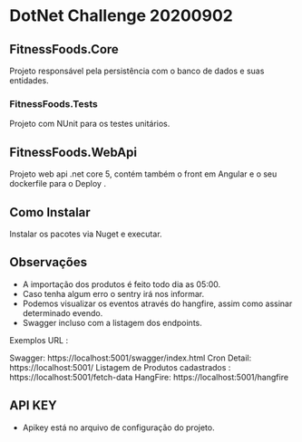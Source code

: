 # DotNet Challenge 20200902

## FitnessFoods.Core

Projeto responsável pela persistência com o banco de dados e suas entidades.

### FitnessFoods.Tests
 
Projeto com NUnit para os testes unitários.
 

## FitnessFoods.WebApi
 
Projeto web api .net core 5, contém também o front em Angular e o seu dockerfile para o Deploy .


## Como Instalar

Instalar os pacotes via Nuget e executar.

## Observações

- A importação dos produtos é feito todo dia as 05:00.
- Caso tenha algum erro o sentry irá nos informar.
- Podemos visualizar os eventos através do hangfire, assim como assinar determinado evendo.
- Swagger incluso com a listagem dos endpoints.

 Exemplos URL :

 Swagger: https://localhost:5001/swagger/index.html
 Cron Detail: https://localhost:5001/
 Listagem de Produtos cadastrados : https://localhost:5001/fetch-data
 HangFire: https://localhost:5001/hangfire


## API KEY

- Apikey está no arquivo de configuração do projeto.




